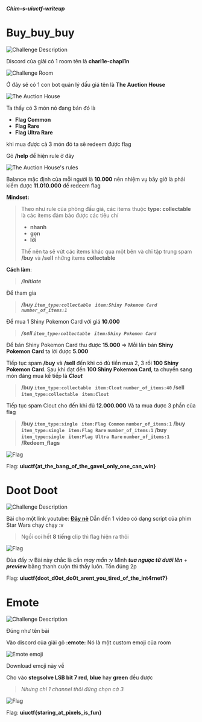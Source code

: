 #### _Chim-s-uiuctf-writeup_
# Buy_buy_buy
![Challenge Description](https://github.com/khiemgamo/Chim-s-uiuctf-writeup/blob/main/Markdown_1.0.1/Picture1.png)

Discord của giải có 1 room tên là **charl1e-chapl1n**

![Challenge Room](https://github.com/khiemgamo/Chim-s-uiuctf-writeup/blob/main/Markdown_1.0.1/Picture2.png)

Ở đây sẽ có 1 con bot quản lý đấu giá tên là **The Auction House**

![The Auction House](https://github.com/khiemgamo/Chim-s-uiuctf-writeup/blob/main/Markdown_1.0.1/Picture3.png)

Ta thấy có 3 món nó đang bán đó là 
* **Flag Common**
* **Flag Rare**
* **Flag Ultra Rare**

khi mua được cả 3 món đó ta sẽ redeem được flag

Gõ **/help** để hiện rule ở đây

![The Auction House's rules](https://github.com/khiemgamo/Chim-s-uiuctf-writeup/blob/main/Markdown_1.0.1/Picture4.png)

Balance mặc định của mỗi người là **10.000** nên nhiệm vụ bây giờ là phải kiếm được **11.010.000** để redeem flag

**Mindset:**
>Theo như rule của phòng đấu giá, các items thuộc **type: collectable** là các items đảm bảo được các tiêu chí 
>* **nhanh**
>* **gọn**
>* **lời**
>
>Thế nên ta sẽ vứt các items khác qua một bên và chỉ tập trung spam **/buy** và **/sell** những items **collectable**

**Cách làm**:
>**_/initiate_**

Để tham gia
>**_/buy ```item_type:collectable``` ``` item:Shiny Pokemon Card``` ```number_of_items:1```_**

Để mua 1 Shiny Pokemon Card với giá **10.000**
>
>**_/sell ```item_type:collectable``` ``` item:Shiny Pokemon Card```_**

Để bán Shiny Pokemon Card thu được **15.000**
=> Mỗi lần bán **Shiny Pokemon Card** ta lời được **5.000**

Tiếp tục spam **/buy** và **/sell** đến khi có đủ tiền mua 2, 3 rồi **100 Shiny Pokemon Card**.
Sau khi đạt đến **100 Shiny Pokemon Card**, ta chuyển sang món đáng mua kế tiếp là **_Clout_**
>
>**/buy ```item_type:collectable``` ``` item:Clout``` ```number_of_items:40```**
>**/sell ```item_type:collectable``` ``` item:Clout```**

Tiếp tục spam Clout cho đến khi đủ **12.000.000** 
Và ta mua được 3 phần của flag
>**/buy ```item_type:single``` ``` item:Flag Common``` ```number_of_items:1```**
>**/buy ```item_type:single``` ``` item:Flag Rare``` ```number_of_items:1```**
>**/buy ```item_type:single``` ``` item:Flag Ultra Rare``` ```number_of_items:1```**
>**/Redeem_flags**

![Flag](https://github.com/khiemgamo/Chim-s-uiuctf-writeup/blob/main/Markdown_1.0.1/Picture5.png)

Flag: **uiuctf{at_the_bang_of_the_gavel_only_one_can_win}**

# Doot Doot
![Challenge Description](https://github.com/khiemgamo/Chim-s-uiuctf-writeup/blob/main/Markdown_1.0.1/Picture6.png)

Bài cho một link youtube: [**Đây nè**](https://www.youtube.com/watch?v=zNXl9fqGX40)
Dẫn đến 1 video có dạng script của phim Star Wars chạy chạy :v 
>Ngồi coi hết **8 tiếng** clip thì flag hiện ra thôi

![Flag](https://github.com/khiemgamo/Chim-s-uiuctf-writeup/blob/main/Markdown_1.0.1/Picture7.png)

Đùa đấy :v
Bài này chắc là cần _may mắn_ :v
Mình **_tua ngược từ dưới lên_** + **_preview_** bằng thanh cuộn thì thấy luôn. Tốn đúng 2p

Flag: **uiuctf{doot_d0ot_do0t_arent_you_tired_of_the_int4rnet?}**

# Emote
![Challenge Description](https://github.com/khiemgamo/Chim-s-uiuctf-writeup/blob/main/Markdown_1.0.1/Picture8.png)

Đúng như tên bài

Vào discord của giải gõ **:emote:**
Nó là một custom emoji của room

![Emote emoji](https://github.com/khiemgamo/Chim-s-uiuctf-writeup/blob/main/Markdown_1.0.1/Picture9.png)

Download emoji này về

Cho vào **stegsolve LSB bit 7 red**, **blue** hay **green** đều được
>_Nhưng chỉ 1 channel thôi đừng chọn cả 3_

![Flag](https://github.com/khiemgamo/Chim-s-uiuctf-writeup/blob/main/Markdown_1.0.1/Picture10.png)

Flag: **uiuctf{staring_at_pixels_is_fun}**
